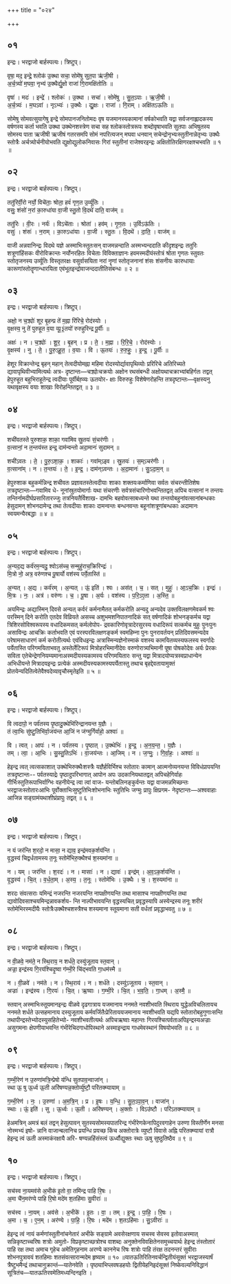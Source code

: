 +++
title = "०२४"

+++


## ०१
इन्द्रः। भरद्वाजो बार्हस्पत्यः। त्रिष्टुप्।

वृषा॒ मद॒ इन्द्रे॒ श्लोक॑ उ॒क्था सचा॒ सोमे॑षु सुत॒पा ऋ॑जी॒षी ।  
अ॒र्च॒त्र्यो॑ म॒घवा॒ नृभ्य॑ उ॒क्थैर्द्यु॒क्षो राजा॑ गि॒रामक्षि॑तोतिः ॥

वृषा॑ । मदः॑ । इन्द्रे॑ । श्लोकः॑ । उ॒क्था । सचा॑ । सोमे॑षु । सु॒त॒ऽपाः । ऋ॒जी॒षी ।  
अ॒र्च॒त्र्यः॑ । म॒घऽवा॑ । नृऽभ्यः॑ । उ॒क्थैः । द्यु॒क्षः । राजा॑ । गि॒राम् । अक्षि॑तऽऊतिः ॥

सोमेषु सोमवत्सुयागेषु इन्द्रे सोमपानजनितोमदः वृष यजमानस्यकामानां वर्षकोभवति यद्वा सर्वजनाह्लादकस्य वर्षणस्य कर्ता भवति उक्था उक्थेनशस्त्रेण सचा सह श्लोकस्तोत्ररूपः शब्दोवृषाभवति सुतपाः अभिषुतस्य सोमस्य पाता ऋजीषी ऋजीषं गतरसमपि सोमं नपरित्यजन् मघवा धनवान् सचेन्द्रोनृभ्यःस्तुतीनान्नेतृभ्यः उक्थैः स्तोत्रैः अर्चत्र्योर्चनीयोभवति द्युक्षोद्युलोकनिवासः गिरां स्तुतीनां राजेश्वरइन्द्रः अक्षितोतिरक्षिणरक्षश्चभवति ॥ १ ॥

## ०२
इन्द्रः। भरद्वाजो बार्हस्पत्यः। त्रिष्टुप्।

ततु॑रिर्वी॒रो नर्यो॒ विचे॑ताः॒ श्रोता॒ हवं॑ गृण॒त उ॒र्व्यू॑तिः ।  
वसुः॒ शंसो॑ न॒रां का॒रुधा॑या वा॒जी स्तु॒तो वि॒दथे॑ दाति॒ वाज॑म् ॥

ततु॑रिः । वी॒रः । नर्यः॑ । विऽचे॑ताः । श्रोता॑ । हव॑म् । गृ॒ण॒तः । उ॒र्विऽऊ॑तिः ।  
वसुः॑ । शंसः॑ । न॒राम् । का॒रुऽधा॑याः । वा॒जी । स्तु॒तः । वि॒दथे॑ । दा॒ति॒ । वाज॑म् ॥

वाजी अन्नवानिन्द्रः विदथे यज्ञे अस्माभिःस्तुतःसन् वाजमन्नन्दाति अस्मभ्यन्ददाति कीदृशइन्द्रः ततुरिः शत्रूणांहिंसकः वीरोविक्रान्तः नर्योनरहितः विचेताः विविक्ताज्ञानः हवमस्मदीयंस्तोत्रं श्रोता गृणतः स्तुवतः स्तोतृजनस्य उर्व्यूतिः विस्तृतरक्षः वसुर्वासयिता नरां नॄणां स्तोतृजनानां शंसः शंसनीयः कारुधायाः कारूणांस्तोतॄणान्धारयिता एवंभूतइन्द्रोवाजन्ददातीतिसंबन्धः ॥ २ ॥

## ०३
इन्द्रः। भरद्वाजो बार्हस्पत्यः। त्रिष्टुप्।

अक्षो॒ न च॒क्र्योः॑ शूर बृ॒हन्प्र ते॑ म॒ह्ना रि॑रिचे॒ रोद॑स्योः ।  
वृ॒क्षस्य॒ नु ते॑ पुरुहूत व॒या व्यू॒३॒॑तयो॑ रुरुहुरिन्द्र पू॒र्वीः ॥

अक्षः॑ । न । च॒क्र्योः॑ । शू॒र॒ । बृ॒हन् । प्र । ते॒ । म॒ह्ना । रि॒रि॒चे॒ । रोद॑स्योः ।  
वृ॒क्षस्य॑ । नु । ते॒ । पु॒रु॒ऽहू॒त॒ । व॒याः । वि । ऊ॒तयः॑ । रु॒रु॒हुः॒ । इ॒न्द्र॒ । पू॒र्वीः ॥

हेशूर विक्रान्तेन्द्र बृहन् महान् तेत्वदीयोमह्ना महिमा रोदस्योर्द्यावापृथिव्योः प्ररिरिचे अतिरिच्यते द्यावापृथिवीभ्यामित्यर्थः अत्र- दृष्टान्तः—चक्र्योःचक्रयोः अक्षोन रथसंबन्धी अक्षोयथाचक्राभ्यांबहिर्गतः तद्वत् हेपुरुहूत बहुभिराहूतेन्द्र त्वदीयाः पूर्वीर्बह्व्यः ऊतयोर- क्षाः विरुरुहुः विशेषेणरोहन्ति तत्रदृष्टान्तः—वृक्षस्यनु यथावृक्षस्य वयाः शाखाः विरोहन्तितद्वत् ॥ ३ ॥

## ०४
इन्द्रः। भरद्वाजो बार्हस्पत्यः। त्रिष्टुप्।

शची॑वतस्ते पुरुशाक॒ शाका॒ गवा॑मिव स्रु॒तयः॑ सं॒चर॑णीः ।  
व॒त्सानां॒ न त॒न्तय॑स्त इन्द्र॒ दाम॑न्वन्तो अदा॒मानः॑ सुदामन् ॥

शची॑ऽवतः । ते॒ । पु॒रु॒ऽशा॒क॒ । शाकाः॑ । गवा॑म्ऽइव । स्रु॒तयः॑ । स॒म्ऽचर॑णीः ।  
व॒त्साना॑म् । न । त॒न्तयः॑ । ते॒ । इ॒न्द्र॒ । दाम॑न्ऽवन्तः । अ॒दा॒मानः॑ । सु॒ऽदा॒म॒न् ॥

हेपुरुशाक बहुकर्मन्निन्द्र शचीवतः प्रज्ञावतस्तेत्वदीयाः शाकाः शक्तयःकर्माणिवा सर्वतः संचरन्तीतिशेषः तत्रदृष्टान्तः—गवामिव धे- नूनांस्रुतयोमार्गाः यथा संचरणीः सर्वत्रसंचारिणोभवन्तितद्वत् अपिच वत्सानां न तन्तयः तन्तिर्नामदीर्घप्रसारितारज्जुः तत्रनियतैर्विशाख- दामभिः बहवोवत्साबध्यन्ते यथा तन्तयोबहुनांवत्सानांबन्धकाः हेसुदामन् शोभनदामेन्द्र तथा तेत्वदीयाः शाकाः दामन्वन्तः बन्धनवन्तः बहूनांशत्रूणांबन्धकाः अदामानः स्वयमन्यैरबद्धाः ॥ ४ ॥

## ०५
इन्द्रः। भरद्वाजो बार्हस्पत्यः। त्रिष्टुप्।

अ॒न्यद॒द्य कर्व॑रम॒न्यदु॒ श्वोऽस॑च्च॒ सन्मुहु॑राच॒क्रिरिन्द्रः॑ ।  
मि॒त्रो नो॒ अत्र॒ वरु॑णश्च पू॒षार्यो वश॑स्य पर्ये॒तास्ति॑ ॥

अ॒न्यत् । अ॒द्य । कर्व॑रम् । अ॒न्यत् । ऊं॒ इति॑ । श्वः । अस॑त् । च॒ । सत् । मुहुः॑ । आ॒ऽच॒क्रिः । इन्द्रः॑ ।  
मि॒त्रः । नः॒ । अत्र॑ । वरु॑णः । च॒ । पू॒षा । अ॒र्यः । वश॑स्य । प॒रि॒ऽए॒ता । अ॒स्ति॒ ॥

अयमिन्द्रः अद्यास्मिन् दिवसे अन्यत् कर्वरं कर्मनामैतत् कर्मकरोति अन्यदु अन्यदेव उक्तविलक्षणमेवकर्म श्वः परस्मिन् दिने करोति एतदेव विव्रियते असच्च अशुभमशनिपातनादिकं सत् वर्षणादिकं शोभनङ्कर्मच यद्वा त्रिशिरसोविश्वरूपस्य वधादिकमसत् कर्मलोपोप- द्रवकारिणोवृत्रादेरसुरस्य वधादिरूपं सत्कर्मच मुहुः पुनःपुनः असाविन्द्रः आचक्रिः कर्ताभवति एवं परस्परविलक्षणङ्कर्म स्वमहिम्ना पुनः पुनरावर्तयन् प्रतिदिवसमन्यदेव परेषामसाधारणं कर्म करोतीत्यर्थः एवंविधइन्द्रः अत्रास्मिन्यज्ञेनोस्माकं वशस्य कामयितव्यस्यफलस्य स्वर्गादेः पर्येतास्ति परिगमयिताभवतु अस्तेर्लेटिरूपं मित्रोहरभिमानीदेवः वरुणोरात्र्यभिमानी पूषा पोषकोदेवः अर्यः प्रेरकः सविता एतेचेन्द्रेणनियम्यमानाअस्मदीयस्यकामस्य परिगमयितारः सन्तु यद्वा मित्रादयोप्यत्रस्वप्राधान्येन अभिधीयन्ते मित्रादयइन्द्रः प्रत्येकं अस्मदीयस्यकामस्यपर्येतास्तु तथाच बृहद्देवतायामुक्तं प्रोतयेन्यदितित्वेतेवैश्वदेव्यावृचौस्मृतेइति ॥ ५ ॥

## ०६
इन्द्रः। भरद्वाजो बार्हस्पत्यः। त्रिष्टुप्।

वि त्वदापो॒ न पर्व॑तस्य पृ॒ष्ठादु॒क्थेभि॑रिन्द्रानयन्त य॒ज्ञैः ।  
तं त्वा॒भिः सु॑ष्टु॒तिभि॑र्वा॒जय॑न्त आ॒जिं न ज॑ग्मुर्गिर्वाहो॒ अश्वाः॑ ॥

वि । त्वत् । आपः॑ । न । पर्व॑तस्य । पृ॒ष्ठात् । उ॒क्थेभिः॑ । इ॒न्द्र॒ । अ॒न॒य॒न्त॒ । य॒ज्ञैः ।  
तम् । त्वा॒ । आ॒भिः । सु॒स्तु॒तिऽभिः॑ । वा॒जय॑न्तः । आ॒जिम् । न । ज॒ग्मुः॒ । गि॒र्वा॒हः॒ । अश्वाः॑ ॥

हेइन्द्र त्वत् त्वत्सकाशात् उक्थेभिरुक्थैःशस्त्रैः यज्ञैर्हविर्भिश्च स्तोतारः कामान् आत्मनोव्यनयन्त विविधंप्रापयन्ति तत्रदृष्टान्तः-- पर्वतस्याद्रेः पृष्ठादुपरिभागात् आपोन अपः उदकानियथातद्वत् अपिचहेगिर्वाहः गीर्भिःस्तुतिरूपाभिर्वाग्भिः वहनीयेन्द्र त्वा त्वां वाज- यन्तोबलिनङ्कुर्वन्तः यद्वा वाजमन्नमिच्छन्तः भरद्वाजःस्तोतारःआभिः पूर्वोक्ताभिःसुष्टुतिभिःशोभनाभिः स्तुतिभिः जग्मुः प्रापुः क्षिप्रगम- नेदृष्टान्तः—अश्ववाहाः आजिन्न सङ्ग्रामंयथाशीघ्रंप्रापुः तद्वत् ॥ ६ ॥

## ०७
इन्द्रः। भरद्वाजो बार्हस्पत्यः। त्रिष्टुप्।

न यं जर॑न्ति श॒रदो॒ न मासा॒ न द्याव॒ इन्द्र॑मवक॒र्शय॑न्ति ।  
वृ॒द्धस्य॑ चिद्वर्धतामस्य त॒नूः स्तोमे॑भिरु॒क्थैश्च॑ श॒स्यमा॑ना ॥

न । यम् । जर॑न्ति । श॒रदः॑ । न । मासाः॑ । न । द्यावः॑ । इन्द्र॑म् । अ॒व॒ऽक॒र्शय॑न्ति ।  
वृ॒द्धस्य॑ । चि॒त् । व॒र्ध॒ता॒म् । अ॒स्य॒ । त॒नूः । स्तोमे॑भिः । उ॒क्थैः । च॒ । श॒स्यमा॑ना ॥

शरदः संवत्सराः यमिन्द्रं नजरन्ति नजरयन्ति नापक्षीणयन्ति तथा मासाश्च नापक्षीणयन्ति तथा द्यावोदिवसाश्चयमिन्द्रन्नावकर्शय- न्ति नाल्पीभावयन्ति वृद्धस्यचित् प्रवृद्धस्यापि अस्येन्द्रस्य तनूः शरीरं स्तोमेभिरस्मदीयैः स्तोत्रैःउक्थैश्चशस्त्रैश्च शस्यमाना स्तूयमाना सती वर्धतां प्रवृद्धाभवतु ॥ ७ ॥

## ०८
इन्द्रः। भरद्वाजो बार्हस्पत्यः। त्रिष्टुप्।

न वी॒ळवे॒ नम॑ते॒ न स्थि॒राय॒ न शर्ध॑ते॒ दस्यु॑जूताय स्त॒वान् ।  
अज्रा॒ इन्द्र॑स्य गि॒रय॑श्चिदृ॒ष्वा ग॑म्भी॒रे चि॑द्भवति गा॒धम॑स्मै ॥

न । वी॒ळवे॑ । नम॑ते । न । स्थि॒राय॑ । न । शर्ध॑ते । दस्यु॑ऽजूताय । स्त॒वान् ।  
अज्राः॑ । इन्द्र॑स्य । गि॒रयः॑ । चि॒त् । ऋ॒ष्वाः । ग॒म्भी॒रे । चि॒त् । भ॒व॒ति॒ । गा॒धम् । अ॒स्मै॒ ॥

स्तवान् अस्माभिःस्तूयमानइन्द्रः वीळवे दृढगात्राय यजमानाय ननमते नवशीभवति स्थिराय युद्धेअविचलितायच ननमते शर्धते उत्सहमानाय दस्युजूताय कर्मवर्जितैःप्रेरिताययजमानाय नवशीभवति यद्यपि स्तोतारोबहुगुणाःसन्ति तथापीन्द्रस्तेभ्योदस्युसहितेभ्यो- नवशीभवतीत्यर्थः अपिचऋष्वाः महान्तः गिरयश्चित्पर्वताअपिइन्द्रस्यअज्राः असुगमनाः क्षेपणीयाभवन्ति गंभीरेचिदगाधोपिस्थाने अस्माइन्द्राय गाधमेवस्थानं विषयोभवति ॥ ८ ॥

## ०९
इन्द्रः। भरद्वाजो बार्हस्पत्यः। त्रिष्टुप्।

ग॒म्भी॒रेण॑ न उ॒रुणा॑मत्रि॒न्प्रेषो य॑न्धि सुतपाव॒न्वाजा॑न् ।  
स्था ऊ॒ षु ऊ॒र्ध्व ऊ॒ती अरि॑षण्यन्न॒क्तोर्व्यु॑ष्टौ॒ परि॑तक्म्यायाम् ॥

ग॒म्भी॒रेण॑ । नः॒ । उ॒रुणा॑ । अ॒म॒त्रि॒न् । प्र । इ॒षः । य॒न्धि॒ । सु॒त॒ऽपा॒व॒न् । वाजा॑न् ।  
स्थाः । ऊं॒ इति॑ । सु । ऊ॒र्ध्वः । ऊ॒ती । अरि॑षण्यन् । अ॒क्तोः । विऽउ॑ष्टौ । परि॑ऽतक्म्यायाम् ॥

हेअमत्रिन् अमत्रं बलं तद्वन् हेसुत्पावन् सुतस्यसोमस्यपातरिन्द्र गंभीरेणकेनापिदुरवगाहेन उरुणा विस्तीर्णेन मनसा नोस्मभ्यं इषो- न्नानि वाजान्बलानिच प्रयन्धि प्रयच्छ किंच अक्तोरात्रेः व्युष्टौ विवासे अह्नि परितक्म्यायां रात्रौ हेइन्द्र त्वं ऊती अस्माकंरक्षायै अरि- षण्यन्नहिंसंस्त्वं ऊर्ध्वौद्युक्तः स्थाः ऊषु सुष्ठुतिष्ठैव ॥ ९ ॥

## १०
इन्द्रः। भरद्वाजो बार्हस्पत्यः। त्रिष्टुप्।

सच॑स्व ना॒यमव॑से अ॒भीक॑ इ॒तो वा॒ तमि॑न्द्र पाहि रि॒षः ।  
अ॒मा चै॑न॒मर॑ण्ये पाहि रि॒षो मदे॑म श॒तहि॑माः सु॒वीराः॑ ॥

सच॑स्व । ना॒यम् । अव॑से । अ॒भीके॑ । इ॒तः । वा॒ । तम् । इ॒न्द्र॒ । पा॒हि॒ । रि॒षः ।  
अ॒मा । च॒ । ए॒न॒म् । अर॑ण्ये । पा॒हि॒ । रि॒षः । मदे॑म । श॒तऽहि॑माः । सु॒ऽवीराः॑ ॥

हेइन्द्र त्वं नायं कर्मणांस्तुतीनांचनेतारं अभीके सङ्ग्रामे अवसेरक्षणाय सचस्व सेवस्व इतोवाअस्मात् सन्निकृष्टाच्चरिषः शत्रोः अमुतो- विप्रकृष्टाच्छत्रोश्च वाशब्दः अनुक्तेनविवक्षितेनसमुच्चयार्थः हेइन्द्र तंस्तोतारं पाहि रक्ष तथा अमाच गृहेच अमेतिगृहनाम अरण्ये काननेच रिषः शत्रोः पाहि तंरक्ष तदनन्तरं सुवीराः शोभनपुत्रावयं शतहिमाः शतसंवत्सारान्मदेम हृष्याम ॥ १० ॥यातऊतिरितिनवर्चन्द्वितीयंसूक्तं भरद्वाजस्यार्षं त्रैष्टुभमैन्द्रं तथाचानुक्रान्तं—यातेनवेति । पृष्ठ्याभिप्लवषडहयोः द्वितीयेहनिइदंसूक्तं निष्केवल्यनिविद्धानं सूत्रितंच—यातऊतिरवमेतिमध्यन्दिनइति ।